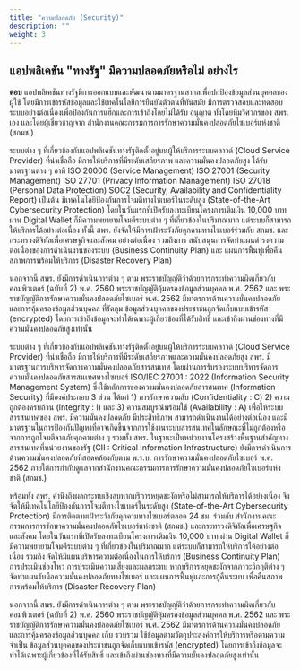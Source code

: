 ```yaml
---
title: "ความปลอดภัย (Security)"
description: ""
weight: 3
---
```


## แอปพลิเคชัน "ทางรัฐ" มีความปลอดภัยหรือไม่ อย่างไร

**ตอบ** แอปพลิเคชันทางรัฐมีการออกแบบและพัฒนาตามมาตรฐานสากลเพื่อปกป้องข้อมูลส่วนบุคคลของผู้ใช้ โดยมีการเข้ารหัสข้อมูลและใช้เทคโนโลยีการยืนยันตัวตนที่ทันสมัย มีการตรวจสอบและทดสอบระบบอย่างต่อเนื่องเพื่อป้องกันการแฮ็กและการเข้าถึงโดยไม่ได้รับ	อนุญาต ทั้งโดยทีมวิศวกรของ สพร. เอง และโดยผู้เชี่ยวชาญจาก สำนักงานคณะกรรมการการรักษาความมั่นคงปลอดภัยไซเบอร์แห่งชาติ (สกมช.)

ระบบต่าง ๆ ที่เกี่ยวข้องกับแอปพลิเคชันทางรัฐติดตั้งอยู่บนผู้ให้บริการระบบคลาวด์ (Cloud Service Provider) ที่น่าเชื่อถือ มีการให้บริการที่มีระดับเสถียรภาพ และความมั่นคงปลอดภัยสูง ได้รับมาตรฐานต่าง ๆ อาทิ ISO 20000 (Service Management) ISO 27001 (Security Management) ISO 27701 (Privacy Information Management) ISO 27018 (Personal Data Protection) SOC2 (Security, Availability and Confidentiality Report) เป็นต้น มีเทคโนโลยีป้องกันการโจมตีทางไซเบอร์ในระดับสูง (State-of-the-Art Cybersecurity Protection) โดยในวันแรกที่เปิดรับลงทะเบียนโครงการเติมเงิน 10,000 บาทผ่าน Digital Wallet ก็มีความพยายามโจมตีระบบต่าง ๆ ที่เกี่ยวข้องในปริมาณมาก แต่ระบบก็สามารถให้บริการได้อย่างต่อเนื่อง ทั้งนี้ สพร. ยังจัดให้มีการเฝ้าระวังภัยคุกคามทางไซเบอร์ร่วมกับ สกมช. และกระทรวงดิจิทัลเพื่อเศรษฐกิจและสังคม อย่างต่อเนื่อง รวมถึงการ สนับสนุนการจัดทำแผนดำรงความต่อเนื่องของการดำเนินงานของระบบ (Business Continuity Plan) และ แผนการฟื้นฟูเพื่อคืนสภาพการพร้อมให้บริการ (Disaster Recovery Plan)

นอกจากนี้ สพร. ยังมีการดำเนินการต่าง ๆ ตาม พระราชบัญญัติว่าด้วยการกระทำความผิดเกี่ยวกับคอมพิวเตอร์ (ฉบับที่ 2) พ.ศ. 2560 พระราชบัญญัติคุ้มครองข้อมูลส่วนบุคคล พ.ศ. 2562 และ พระราชบัญญัติการรักษาความมั่นคงปลอดภัยไซเบอร์ พ.ศ. 2562 มีมาตรการด้านความมั่นคงปลอดภัย และการคุ้มครองข้อมูลส่วนบุคคล ที่รัดกุม ข้อมูลส่วนบุคคลของประชาชนถูกจัดเก็บแบบเข้ารหัส (encrypted) โดยการเข้าถึงข้อมูลจะทำได้เฉพาะผู้เกี่ยวข้องที่ได้รับสิทธิ์ และเข้าถึงผ่านช่องทางที่มีความมั่นคงปลอดภัยสูงเท่านั้น

ระบบต่าง ๆ ที่เกี่ยวข้องกับแอปพลิเคชันทางรัฐติดตั้งอยู่บนผู้ให้บริการระบบคลาวด์ (Cloud Service Provider) ที่น่าเชื่อถือ มีการให้บริการที่มีระดับเสถียรภาพและความมั่นคงปลอดภัยสูง สพร. มีมาตรฐานการบริหารจัดการความมั่นคงปลอดภัยสารสนเทศ โดยผ่านการรับรองระบบบริหารจัดการความมั่นคงปลอดภัยสารสนเทศทางไซเบอร์ ISO/IEC 27001 : 2022 (Information Security Management System) ซึ่งใช้หลักการของความมั่นคงปลอดภัยสารสนเทศ (Information Security) ที่มีองค์ประกอบ 3 ส่วน ได้แก่ 1) การรักษาความลับ (Confidentiality : C) 2) ความถูกต้องครบถ้วน (Integrity : I) และ 3) ความสมบูรณ์พร้อมใช้ (Availability : A) เพื่อให้ระบบสารสนเทศของ สพร. มีความมั่นคงปลอดภัย มีประสิทธิภาพ สามารถดำเนินงานได้อย่างต่อเนื่อง และมีมาตรฐานในการป้องกันปัญหาที่อาจเกิดขึ้นจากการใช้งานระบบสารสนเทศในลักษณะที่ไม่ถูกต้องหรือจากการถูกโจมตีจากภัยคุกคามต่าง ๆ รวมทั้ง สพร. ในฐานะเป็นหน่วยงานโครงสร้างพื้นฐานสำคัญทางสารสนเทศที่หน่วยงานของรัฐ (CII : Critical Information Infrastructure) ยังมีการดำเนินการด้านความมั่นคงปลอดภัยที่สอดคล้องกับตาม พ.ร.บ. การรักษาความมั่นคงปลอดภัยไซเบอร์ พ.ศ. 2562 ภายใต้การกำกับดูแลจากสำนักงานคณะกรรมการการรักษาความมั่นคงปลอดภัยไซเบอร์แห่งชาติ (สกมช.)

พร้อมทั้ง สพร. คำนึงถึงผลกระทบเชิงลบหากบริการหยุดชะงักหรือไม่สามารถให้บริการได้อย่างเนื่อง จึงจัดให้มีเทคโนโลยีป้องกันการโจมตีทางไซเบอร์ในระดับสูง (State-of-the-Art Cybersecurity Protection) มีการติดตามเฝ้าระวังภัยคุกคามทางไซเบอร์ตลอด 24 ชม. ร่วมกับ สำนักงานคณะกรรมการการรักษาความมั่นคงปลอดภัยไซเบอร์แห่งชาติ (สกมช.) และกระทรวงดิจิทัลเพื่อเศรษฐกิจและสังคม โดยในวันแรกที่เปิดรับลงทะเบียนโครงการเติมเงิน 10,000 บาท ผ่าน Digital Wallet ก็มีความพยายามโจมตีระบบต่าง ๆ ที่เกี่ยวข้องในปริมาณมาก แต่ระบบก็สามารถให้บริการได้อย่างต่อเนื่อง รวมถึง จัดให้มีแผนบริหารความต่อเนื่องในการให้บริการ (Business Continuity Plan) การประเมินช่องโหว่ การประเมินความเสี่ยงและผลกระทบ หากบริการหยุดชะงักจากภาวะวิกฤติต่าง ๆ จัดทำแผนรับมือความมั่นคงปลอดภัยทางไซเบอร์ และแผนการฟื้นฟูและการกู้คืนระบบ เพื่อคืนสภาพการพร้อมให้บริการ (Disaster Recovery Plan)

นอกจากนี้ สพร. ยังมีการดำเนินการต่าง ๆ ตาม พระราชบัญญัติว่าด้วยการกระทำความผิดเกี่ยวกับคอมพิวเตอร์ (ฉบับที่ 2) พ.ศ. 2560 พระราชบัญญัติคุ้มครองข้อมูลส่วนบุคคล พ.ศ. 2562 และ พระราชบัญญัติการรักษาความมั่นคงปลอดภัยไซเบอร์ พ.ศ. 2562 มีมาตรการด้านความมั่นคงปลอดภัย และการคุ้มครองข้อมูลส่วนบุคคล เก็บ รวบรวม ใช้ข้อมูลตามวัตถุประสงค์การให้บริการหรือตามความจำเป็น ข้อมูลส่วนบุคคลของประชาชนถูกจัดเก็บแบบเข้ารหัส (encrypted) โดยการเข้าถึงข้อมูลจะทำได้เฉพาะผู้เกี่ยวข้องที่ได้รับสิทธิ์ และเข้าถึงผ่านช่องทางที่มีความมั่นคงปลอดภัยสูงเท่านั้น